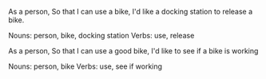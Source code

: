 As a person,
So that I can use a bike,
I'd like a docking station to release a bike.

Nouns: person, bike, docking station
Verbs: use, release

As a person,
So that I can use a good bike,
I'd like to see if a bike is working

Nouns: person, bike
Verbs: use, see if working
